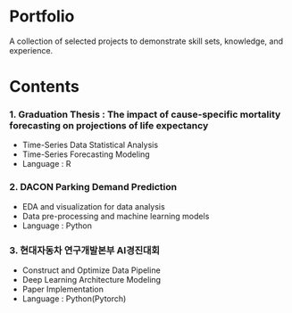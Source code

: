 # Portfolio
A collection of selected projects to demonstrate skill sets, knowledge, and experience.


# Contents
### 1. Graduation Thesis : The impact of cause-specific mortality forecasting on projections of life expectancy
  - Time-Series Data Statistical Analysis
  - Time-Series Forecasting Modeling
  - Language : R

### 2. DACON Parking Demand Prediction 
  - EDA and visualization for data analysis
  - Data pre-processing and machine learning models
  - Language : Python

### 3. 현대자동차 연구개발본부 AI경진대회 
  - Construct and Optimize Data Pipeline 
  - Deep Learning Architecture Modeling
  - Paper Implementation
  - Language : Python(Pytorch)

